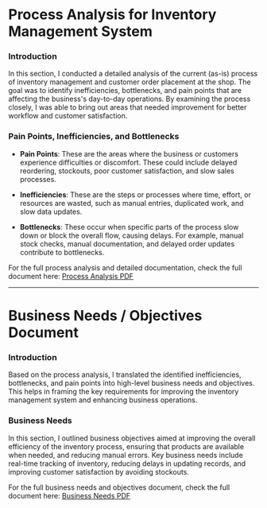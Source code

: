 # Process Analysis for Inventory Management System

### Introduction
In this section, I conducted a detailed analysis of the current (as-is) process of inventory management and customer order placement at the shop. The goal was to identify inefficiencies, bottlenecks, and pain points that are affecting the business's day-to-day operations. By examining the process closely, I was able to bring out areas that needed improvement for better workflow and customer satisfaction.

### Pain Points, Inefficiencies, and Bottlenecks

- **Pain Points**: These are the areas where the business or customers experience difficulties or discomfort. These could include delayed reordering, stockouts, poor customer satisfaction, and slow sales processes.
  
- **Inefficiencies**: These are the steps or processes where time, effort, or resources are wasted, such as manual entries, duplicated work, and slow data updates.

- **Bottlenecks**: These occur when specific parts of the process slow down or block the overall flow, causing delays. For example, manual stock checks, manual documentation, and delayed order updates contribute to bottlenecks.

For the full process analysis and detailed documentation, check the full document here: [Process Analysis PDF](link_to_your_pdf_file)

---

# Business Needs / Objectives Document

### Introduction
Based on the process analysis, I translated the identified inefficiencies, bottlenecks, and pain points into high-level business needs and objectives. This helps in framing the key requirements for improving the inventory management system and enhancing business operations.

### Business Needs

In this section, I outlined business objectives aimed at improving the overall efficiency of the inventory process, ensuring that products are available when needed, and reducing manual errors. Key business needs include real-time tracking of inventory, reducing delays in updating records, and improving customer satisfaction by avoiding stockouts.

For the full business needs and objectives document, check the full document here: [Business Needs PDF](link_to_your_pdf_file)
